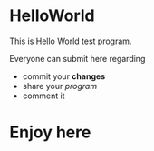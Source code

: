# HelloWorld
This is Hello World test program.

Everyone can submit here regarding
- commit your **changes**
- share your *program*
- comment it

# Enjoy here
   

